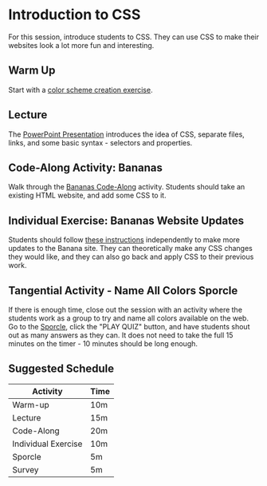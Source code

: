 # Introduction to CSS
For this session, introduce students to CSS. They can use CSS to make their websites look a lot more fun and interesting. 

## Warm Up
Start with a [color scheme creation exercise](CoolorsWarmUp.md).

## Lecture
The [PowerPoint Presentation](HelloCss.pptx) introduces the idea of CSS, separate files, links, and some basic syntax - selectors and properties.

## Code-Along Activity: Bananas
Walk through the [Bananas Code-Along](BananasCodeAlong.md) activity. Students should take an existing HTML website, and add some CSS to it.

## Individual Exercise: Bananas Website Updates
Students should follow [these instructions](BananasIndividual.md) independently to make more updates to the Banana site. They can theoretically make any CSS changes they would like, and they can also go back and apply CSS to their previous work.

## Tangential Activity - Name All Colors Sporcle
If there is enough time, close out the session with an activity where the students work as a group to try and name all colors available on the web. Go to the [Sporcle](https://www.sporcle.com/games/rockgolf/rainbow-coalition), click the "PLAY QUIZ" button, and have students shout out as many answers as they can. It does not need to take the full 15 minutes on the timer - 10 minutes should be long enough.

## Suggested Schedule

| Activity | Time |
|-|-|
| Warm-up | 10m |
| Lecture | 15m |
| Code-Along | 20m |
| Individual Exercise | 10m |
| Sporcle | 5m |
| Survey | 5m |
